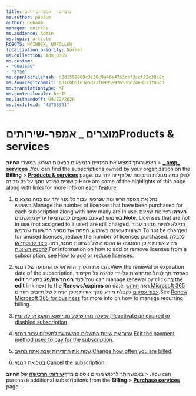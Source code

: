 ```yaml
---
title: מוצרים _ אמפר-שירותים
ms.author: pebaum
author: pebaum
manager: mnirkhe
ms.audience: Admin
ms.topic: article
ROBOTS: NOINDEX, NOFOLLOW
localization_priority: Normal
ms.collection: Adm_O365
ms.custom:
- "9001669"
- "3736"
ms.openlocfilehash: d2d1599809c3c36c9a46e47a3caf3ccf32c38c8c
ms.sourcegitcommit: 631cbb5f03e5371f0995e976536d24e9d13746c3
ms.translationtype: MT
ms.contentlocale: he-IL
ms.lasthandoff: 04/22/2020
ms.locfileid: "43758791"
---
```

# <a name="products--services"></a><span data-ttu-id="e877c-102">מוצרים _ אמפר-שירותים</span><span class="sxs-lookup"><span data-stu-id="e877c-102">Products & services</span></span>

<span data-ttu-id="e877c-103">באפשרותך למצוא את המנויים הנמצאים בבעלות הארגון במוצרי **החיוב** > [**_ amp_ services**](https://go.microsoft.com/fwlink/p/?linkid=842054) .</span><span class="sxs-lookup"><span data-stu-id="e877c-103">You can find the subscriptions owned by your organization on the **Billing** > [**Products & services**](https://go.microsoft.com/fwlink/p/?linkid=842054) page.</span></span> <span data-ttu-id="e877c-104">להלן כמה מגולות התכונות של דף זה יחד עם קישורים למידע נוסף על כל תכונה:</span><span class="sxs-lookup"><span data-stu-id="e877c-104">Here are some of the highlights of this page along with links for more info on each feature:</span></span>

1. <span data-ttu-id="e877c-105">נהל את מספר הרשיונות שנרכשו עבור כל מנוי יחד עם כמה נמצאים בשימוש.</span><span class="sxs-lookup"><span data-stu-id="e877c-105">Manage the number of licenses that have been purchased for each subscription along with how many are in use.</span></span>  <span data-ttu-id="e877c-106">**הערה**: רשיונות שאינם בשימוש (שאינם מוקצים למשתמש) עדיין מואשמים.</span><span class="sxs-lookup"><span data-stu-id="e877c-106">**Note**: Licenses that are not in use (not assigned to a user) are still charged.</span></span>  <span data-ttu-id="e877c-107">כדי לא להיות מחויב עבור רשיונות שאינם בשימוש, הפחת את מספר הרשיונות שנרכשו.</span><span class="sxs-lookup"><span data-stu-id="e877c-107">To not be charged for unused licenses, reduce the number of licenses purchased.</span></span> <span data-ttu-id="e877c-108">לקבלת מידע אודות אופן ההוספה או ההסרה של רשיונות ממנוי, ראה [כיצד להוסיף או להקטין רשיונות](https://docs.microsoft.com/alchemyinsights/how-to-add-or-reduce-licenses).</span><span class="sxs-lookup"><span data-stu-id="e877c-108">For information on how to add or remove licenses from a subscription, see [How to add or reduce licenses](https://docs.microsoft.com/alchemyinsights/how-to-add-or-reduce-licenses).</span></span>

2. <span data-ttu-id="e877c-109">הצג את תאריך החידוש או התפוגה של המנוי.</span><span class="sxs-lookup"><span data-stu-id="e877c-109">View the renewal or expiration date of the subscription.</span></span>  <span data-ttu-id="e877c-110">באפשרותך לנהל התחדשות על-ידי לחיצה על הקישור **edit** לצד **המחדשת/פג** בתאריך.</span><span class="sxs-lookup"><span data-stu-id="e877c-110">You can manage renewal by clicking the **edit** link next to the **Renews/expires** on date.</span></span>  <span data-ttu-id="e877c-111">ראה [חידוש Microsoft 365 עבור עסקים](https://go.microsoft.com/fwlink/?linkid=2119216) לקבלת מידע נוסף אודות אופן הניהול של חיובים חוזרים.</span><span class="sxs-lookup"><span data-stu-id="e877c-111">See [Renew Microsoft 365 for business](https://go.microsoft.com/fwlink/?linkid=2119216) for more info on how to manage recurring billing.</span></span>

3. <span data-ttu-id="e877c-112">[הפעלה מחדש של מנוי שפג תוקפו או לא זמין](https://go.microsoft.com/fwlink/?linkid=2117519).</span><span class="sxs-lookup"><span data-stu-id="e877c-112">[Reactivate an expired or disabled subscription](https://go.microsoft.com/fwlink/?linkid=2117519).</span></span>

4. <span data-ttu-id="e877c-113">[ערוך את שיטת התשלום המשמשת לתשלום עבור המנוי](https://go.microsoft.com/fwlink/?linkid=2117167).</span><span class="sxs-lookup"><span data-stu-id="e877c-113">[Edit the payment method used to pay for the subscription](https://go.microsoft.com/fwlink/?linkid=2117167).</span></span>

5. <span data-ttu-id="e877c-114">[שנות את התדירות שבה אתה מחויב](https://go.microsoft.com/fwlink/?linkid=2119112).</span><span class="sxs-lookup"><span data-stu-id="e877c-114">[Change how often you are billed](https://go.microsoft.com/fwlink/?linkid=2119112).</span></span>

6. <span data-ttu-id="e877c-115">[בטל את המנוי](https://go.microsoft.com/fwlink/?linkid=2119113).</span><span class="sxs-lookup"><span data-stu-id="e877c-115">[Cancel the subscription](https://go.microsoft.com/fwlink/?linkid=2119113).</span></span>

<span data-ttu-id="e877c-116">באפשרותך לרכוש מנויים נוספים מדף[**שירותי הרכישה**](https://go.microsoft.com/fwlink/p/?linkid=868433) של **החיוב** > .</span><span class="sxs-lookup"><span data-stu-id="e877c-116">You can purchase additional subscriptions from the **Billing** > [**Purchase services**](https://go.microsoft.com/fwlink/p/?linkid=868433) page.</span></span>
